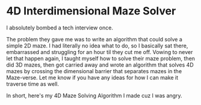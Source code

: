 # 4D Interdimensional Maze Solver

I absolutely bombed a tech interview once. 

The problem they gave me was to write an algorithm that could solve a simple 2D maze. I had literally no idea what to do, so I basically sat there, embarrassed and struggling for an hour til they cut me off. Vowing to never let that happen again, I taught myself how to solve their maze problem, then did 3D mazes, then got carried away and wrote an algorithm that solves 4D mazes by crossing the dimensional barrier that separates mazes in the Maze-verse. Let me know if you have any ideas for how I can make it traverse time as well.

In short, here's my 4D Maze Solving Algorithm I made cuz I was angry.
